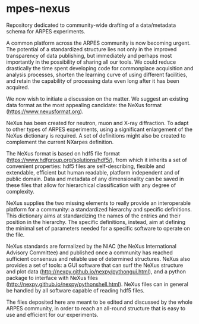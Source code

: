 # mpes-nexus
Repository dedicated to community-wide drafting of a data/metadata schema for ARPES experiments.

A common platform across the ARPES community is now becoming urgent. The potential of a standardized structure lies not only in the improved transparency of data publishing, but immediately and perhaps most importantly in the possibility of sharing all our tools. We could reduce drastically the time spent developing code for commonplace acquisition and analysis processes, shorten the learning curve of using different facilities, and retain the capability of processing data even long after it has been acquired.

We now wish to initiate a discussion on the matter. We suggest an existing data format as the most appealing candidate: the NeXus format (https://www.nexusformat.org).

NeXus has been created for neutron, muon and X-ray diffraction. To adapt to other types of ARPES experiments, using a significant enlargement of the NeXus dictionary is required. A set of definitions might also be created to complement the current NXarpes definition.

The NeXus format is based on hdf5 file format (https://www.hdfgroup.org/solutions/hdf5/), from which it inherits a set of convenient properties: hdf5 files are self-describing, flexible and extendable, efficient but human readable, platform independent and of public domain. Data and metadata of any dimensionality can be saved in these files that allow for hierarchical classification with any degree of complexity.

NeXus supplies the two missing elements to really provide an interoperable platform for a community: a standardized hierarchy and specific definitions. This dictionary aims at standardizing the names of the entries and their position in the hierarchy. The specific definitions, instead, aim at defining the minimal set of parameters needed for a specific software to operate on the file.

NeXus standards are formalized by the NIAC (the NeXus International Advisory Committee) and published once a community has reached sufficient consensus and reliable use of determined structures. NeXus also provides a set of tools: a GUI software that can surf the NeXus structure and plot data (http://nexpy.github.io/nexpy/pythongui.html), and a python package to interface with NeXus files (http://nexpy.github.io/nexpy/pythonshell.html). NeXus files can in general be handled by all software capable of reading hdf5 files.

The files deposited here are meant to be edited and discussed by the whole ARPES community, in order to reach an all-round structure that is easy to use and efficient for our experiments.
